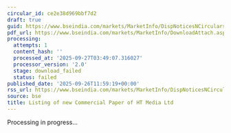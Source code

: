 ```yaml
---
circular_id: ce2e38d969bbf7d2
draft: true
guid: https://www.bseindia.com/markets/MarketInfo/DispNoticesNCirculars.aspx?Noticeid={C7A70D16-CFD8-4D82-8A0A-3B5279243387}&noticeno=20250926-43&dt=09/26/2025&icount=43&totcount=76&flag=0
pdf_url: https://www.bseindia.com/markets/MarketInfo/DownloadAttach.aspx?id=20250926-43&attachedId=
processing:
  attempts: 1
  content_hash: ''
  processed_at: '2025-09-27T03:49:07.316027'
  processor_version: '2.0'
  stage: download_failed
  status: failed
published_date: '2025-09-26T11:59:19+00:00'
rss_url: https://www.bseindia.com/markets/MarketInfo/DispNoticesNCirculars.aspx?Noticeid={C7A70D16-CFD8-4D82-8A0A-3B5279243387}&noticeno=20250926-43&dt=09/26/2025&icount=43&totcount=76&flag=0
source: bse
title: Listing of new Commercial Paper of HT Media Ltd
---
```


Processing in progress...